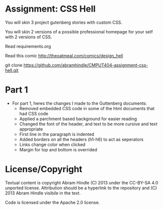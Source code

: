 Assignment: CSS Hell
====================

You will skin 3 project gutenberg stories with custom CSS.

You will skin 2 versions of a possible professional homepage for your
self with 2 versions of CSS.

Read requirements.org

Read this comic http://theoatmeal.com/comics/design_hell

git clone https://github.com/abramhindle/CMPUT404-assignment-css-hell.git

Part 1
====================
- For part 1, heres the changes I made to the Guttenberg documents:
	- Removed embedded CSS code in some of the html documents that had CSS code
	- Applied a parchment based background for easier reading 
	- Changed the font of the header, and text to be more cursive and text appropriate
	- First line in the paragraph is indented
	- Added borders on all the headers (h1-h6) to act as seperators
	- Links change color when clicked
	- Margin for top and bottom is overrided

License/Copyright
=================

Textual content is copyright Abram Hindle (C) 2013 under the CC-BY-SA
4.0 unported license. Attribution should be a hyperlink to the
repository and (C) 2013 Abram Hindle visibile in the text.

Code is licensed under the Apache 2.0 license.


